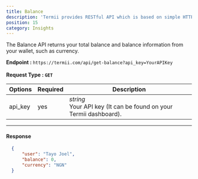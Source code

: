 ```yaml
---
title: Balance
description: 'Termii provides RESTful API which is based on simple HTTP POST/GET requests. Our API lets you create, send, and verify messages, as well as, track your delivery statistics.'
position: 15
category: Insights
---
```



The Balance API returns your total balance and balance information from your wallet, such as currency.

<b>Endpoint : </b>
`
https://termii.com/api/get-balance?api_key=YourAPIKey
`<br><br> <b>Request Type : </b> **`GET`**

Options | Required | Description |
--- | --- | --- |
api_key | yes |*string*<br> Your API key (It can be found on your Termii dashboard). | 



<hr />


#### Response


```JSON
  {
      "user": "Tayo Joel",
      "balance": 0,
      "currency": "NGN"
  }
          
```
